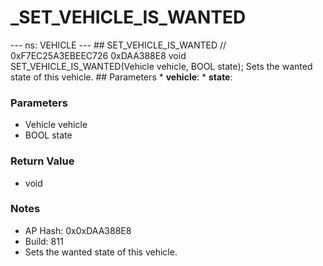# _SET_VEHICLE_IS_WANTED

--- ns: VEHICLE --- ## SET_VEHICLE_IS_WANTED  // 0xF7EC25A3EBEEC726 0xDAA388E8 void SET_VEHICLE_IS_WANTED(Vehicle vehicle, BOOL state);  Sets the wanted state of this vehicle.  ## Parameters * **vehicle**: * **state**:

### Parameters
* Vehicle vehicle
* BOOL state

### Return Value
* void

### Notes
* AP Hash: 0x0xDAA388E8
* Build: 811
* Sets the wanted state of this vehicle.


